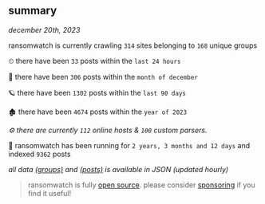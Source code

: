 
## summary
_december 20th, 2023_

ransomwatch is currently crawling `314` sites belonging to `168` unique groups

⏲ there have been `33` posts within the `last 24 hours`

🦈 there have been `306` posts within the `month of december`

🪐 there have been `1302` posts within the `last 90 days`

🏚 there have been `4674` posts within the `year of 2023`

_⚙️ there are currently `112` online hosts & `100` custom parsers._

🦕 ransomwatch has been running for `2 years, 3 months and 12 days` and indexed `9362` posts

_all data  [(groups)](http://ransomwhat.telemetry.ltd/groups) and [(posts)](http://ransomwhat.telemetry.ltd/posts) is available in JSON (updated hourly)_

> ransomwatch is fully [open source](https://github.com/joshhighet/ransomwatch#ransomwatch--). please consider [sponsoring](https://github.com/sponsors/joshhighet) if you find it useful!
